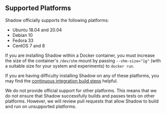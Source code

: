 ## Supported Platforms

Shadow officially supports the following platforms:

  + Ubuntu 18.04 and 20.04
  + Debian 10
  + Fedora 33
  + CentOS 7 and 8

If you are installing Shadow within a Docker container, you must increase the
size of the container's `/dev/shm` mount by passing `--shm-size="1g"` (with a
suitable size for your system and experiments) to `docker run`.

If you are having difficulty installing Shadow on any of these platforms, you
may find the [continuous integration build
steps](https://github.com/shadow/shadow/blob/main/.github/workflows/run_tests.yml)
helpful.

We do not provide official support for other platforms. This means that we do
not ensure that Shadow successfully builds and passes tests on other platforms.
However, we will review pull requests that allow Shadow to build and run on
unsupported platforms.
